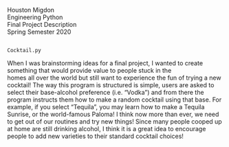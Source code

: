 Houston Migdon  
Engineering Python  
Final Project Description  
Spring Semester 2020  

                                                                  Cocktail.py  


When I was brainstorming ideas for a final project, I wanted to create something that would provide value to people stuck in the   
homes all over the world but still want to experience the fun of trying a new cocktail! The way this program is structured is simple,   users are asked to select their base-alcohol preference (i.e. “Vodka”) and from there the program instructs them how to make a random   cocktail using that base. For example, if you select “Tequila”, you may learn how to make a Tequila Sunrise, or the world-famous Paloma!   I think now more than ever, we need to get out of our routines and try new things! Since many people cooped up at home are still   drinking alcohol, I think it is a great idea to encourage people to add new varieties to their standard cocktail choices!  
